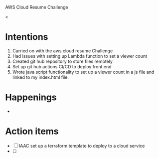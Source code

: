 AWS Cloud Resume Challenge

<

# Intentions

1. Carried on with the aws cloud resume Challenge 
2. Had issues with setting up Lambda function to set a viewer count
3. Created git hub repository to store files remotely 
4. Set up git hub actions CI/CD to deploy front end 
5. Wrote java script functionality to set up a viewer count in a js file and linked to my index.html file.

# Happenings

- 

# Action items

- [ ]  IAAC set up a terraform template to deploy to a cloud service
- [ ]
